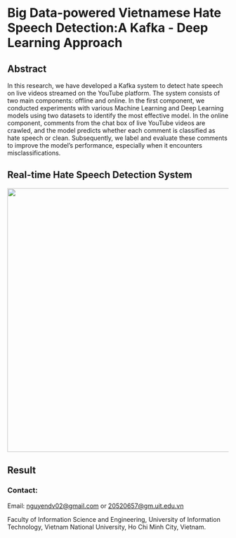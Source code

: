 # Big Data-powered Vietnamese Hate Speech Detection:A Kafka - Deep Learning Approach

## Abstract

In this research, we have developed a Kafka system to detect hate speech on live videos streamed on the YouTube platform. The system consists of two main components: offline and online. In the first component, we conducted experiments
with various Machine Learning and Deep Learning models using two datasets to identify the most effective model. In the online component, comments from the chat box of live YouTube videos are crawled, and the model predicts whether
each comment is classified as hate speech or clean. Subsequently, we label and evaluate these comments to improve the model’s performance, especially when it encounters misclassifications.

## Real-time Hate Speech Detection System

<p align="center">
  <image src="https://github.com/nguyendv02/Big-Data-powered-Vietnamese-Hate-Speech-Detection-A-Kafka---Deep-Learning-Approach/assets/137906492/aab76a3b-0341-452b-9d7a-4415c8eca536" width="600">
</p>

## Result

### Contact:
Email: nguyendv02@gmail.com or 20520657@gm.uit.edu.vn

Faculty of Information Science and Engineering, University of Information Technology, Vietnam National University, Ho Chi Minh City, Vietnam.
